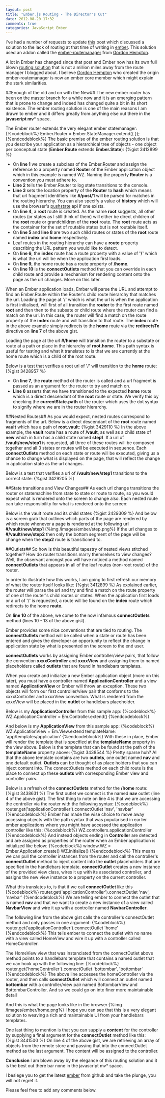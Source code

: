 ```yaml
---
layout: post
title: "Ember.js Routing - The Director's Cut"
date: 2012-08-20 17:32
comments: true
categories: JavaScript Ember
---
```

I've had a number of requests to update <a href="http://www.thesoftwaresimpleton.com/blog/2012/04/22/ember-js-routemanager/" target="_blank">this</a> post which discussed a solution to the lack of routing at that time of writing in <a href="http://emberjs.com/">ember</a>.  This solution used an addon called the <a href="https://github.com/ghempton/ember-routemanager" target="_blank">ember-routemanager</a> from <a href="https://twitter.com/ghempton" target="_blank">Gordon Hempton</a>.    

A lot in Ember has changed since that post and Ember now has its own full blown <a href="http://emberjs.com/guides/outlets/#toc_the-router" target="_blank">routing solution</a> that is not a million miles away from the route manager I blogged about.  I believe <a href="https://twitter.com/ghempton" target="_blank">Gordon Hempton</a> who created the origin ember-routemanager is now an ember core member which might explain the stark similarities.  

##Enough of the old and on with the New##
The new ember router has been on the <a href="" target="_blank">master</a> branch for a while now and it is an emerging pattern that is prone to change and indeed has changed quite a bit in its short existence.  The ember routing solution is one of the main reasons I am drawn to ember and it differs greatly from anything else out there in the **javascript mv*** space.

The Ember router extends the very elegant ember statemanager:
{%codeblock%}
Ember.Router = Ember.StateManager.extend({
});
{%endcodeblock%}
The basic premise of the ember routing solution is that you describe your application as a hierarchical tree of objects - one object per conceptual state (**Ember.Route** extends **Ember.State**): 
{%gist 3412899 %}

- On **line 1** we create a subclass of the Ember.Router and assign the reference to a property named **Router** of the Ember application object which in this example is named WZ.  Naming the property **Router** is a convention you must adhere to. 
- **Line 2** tells the Ember.Router to log state transitions to the console.
- **Line 3** sets the location property of the **Router** to **hash** which means that url fragment identifiers like **#/post/1** will be parsed for matches in the routing hierarchy.  You can also specify a value of **history** which will use the browser's <a href="http://badassjs.com/post/840846392/location-hash-is-dead-long-live-html5-pushstate" target="_blank">pushstate</a> api if one exists.
- On **line 4**, a **root** route is created. As the name **root** suggests, all other routes (or states as I still think of them) will either be direct children of the **root** route or grandchildren of the **root** route. The **root** route acts as the container for the set of routable states but is not routable itself.
- On **line 5** and **line 8** are two such child routes or states of the **root** route named **index** and **home** respectively.  
- Leaf routes in the routing hierarchy can have a **route** property describing the URL pattern you would like to detect.  
- On **line 6**, the **index** route has a route property with a value of <b>'/'</b> which is what the url will be when the application first loads.
- On **line 9**, the home route has a route property of **/home**.
- On **line 10** is the **connectOutlets** method that you can override in each child route and provide a mechanism for rendering content onto the page as the url changes.  More on this later.

When an Ember application loads, Ember will parse the URL and attempt to find an Ember.Route within the Router's child route hierarchy that matches the url.   Loading the page at '/' which is what the url is when the application is first initialised, will first of all transition the **router** to the first route named **root** and then then to the subsate or child route where the router can find a match on the url.  In this case, the router will find a match on the route property of the **index** route and will transition to that route.  The **index** route in the above example simply redirects to the **home** route via the **redirectsTo** directive on **line 7** of the above gist.

Loading the page at the url **#/home** will transition the router to a substate or route at a path or place in the hierarchy of **root.home**.  This path syntax is useful for testing and what it translates to is that we are currently at the home route which is a child of the root route.  

Below is a test that verifies a root url of '/' will transition to the **home** route:
{%gist 3428957 %}
- On **line 7**, the **route** method of the router is called and a url fragment is passed as an argument for the router to try and match on.
-  **Line 8** asserts that we have transitioned to the expected **home** route which is a direct descendant of the **root** route or state.  We verify this by checking the **currentState.path** of the router which uses the dot syntax to signify where we are in the router hierarchy.

##Nested Routes##
As you would expect, nested routes correspond to fragments of the url.  Below is a direct descendant of the **root** route named **vault** which has a path of **root.vault**:
{%gist 3429110 %}
In the above example, the **vault** route has a route of **/vault**, as well as a child state of **new** which in turn has a child state named **step1**.  If a url of **/vault/new/step1** is requested, all three of these routes will be composed together and all 3 states or routes will be executed in sequence.  Each **connectOutlets** method on each state or route will be executed, giving us a chance to change what is displayed on the page, that will reflect the change in application state as the url changes.

Below is a test that verifies a url of **/vault/new/step1** transitions to the correct state:
{%gist 3429205 %}

##State transitions and View Changes##
As each url change transitions the router or statemachine from state to state or route to route, so you would expect what is rendered onto the screen to change also.  Each nested route can take responsibility for what is rendered onto the screen:

Below is the vault route and its child states
{%gist 3429309 %}
And below is a screen grab that outlines which parts of the page are rendered by which route whenever a page is rendered at the following url **#/vault/new/step1**
{%img /images/ember/step.png%}
If the url changes to **#/vault/new/step2** then only the bottom segment of the page will be change when the **step2** route is transitioned to.

##Outlets##
So how is this beautiful tapestry of nested views stitched together?  How do router transitions marry themselves to view changes?  Well, the observant amongst you will have noticed a method named **connectOutlets** that appears in all of the leaf routes (non-root route) of the router.

In order to illustrate how this works, I am going to first refresh our memory of what the router itself looks like:
{%gist 3412899 %}
As explained earlier, the router will parse the url and try and find a match on the route property of one of the router's child routes or states.  When the application first loads or a url of '/' is requested, a route will be found on the **index** route which redirects to the home **route**.

On **line 10** of the above, we come to the now infamous **connectOutlets** method (lines 10 - 13 of the above gist).

Ember provides some nice conventions that are tied to routing.  The **connectOutlets** method will be called when a state or route has been entered and gives the developer an opportunity to reflect the change in application state by what is presented on the screen to the end user.  

**connectOutlets** works by assigning Ember controller/view pairs, that follow the convention **xxxxController** and **xxxxView** and assigning them to named placeholders called **outlets** that are found in handlebars templates.

When you create and initialize a new Ember application object (more on this later), you must have a controller named **ApplicationController** and a view named **ApplicationView** or Ember will throw an exception.  These two objects will form our first controller/view pair that conforms to the xxxxController and xxxxView convention.  What is rendered from the xxxxView will be placed in the **outlet** or handlebars placeholder. 

Below is my **ApplicationController** from this sample app:
{%codeblock%}
WZ.ApplicationController = Em.Controller.extend()
{%endcodeblock%}

And below is my **ApplicationView** from this sample app:
{%codeblock%}
WZ.ApplicationView = Em.View.extend
  templateName: 'app/templates/application'
{%endcodeblock%}
With these in place, Ember will render the template that is specified at the **templateName** property in the view above.  Below is the template that can be found at the path of the **templateName** property above:
{%gist 3438544 %}
Pretty sparse huh?  All that the above template contains are two **outlets**, one outlet named **nav** and one default outlet.  **Outlets** can be thought of as place holders that you can inject content into.  The connectOutlets method on each child route is the place to connect up these **outlets** with corresponding Ember view and controller pairs.

Below is a refresh of the **connectOutlets** method for the **/home** route:
{%gist 3438631 %}
The first outlet we connect is the named **nav** outlet (line 4 of the above gist).  The first thing to note on line 4 is that we are accessing the controller via the router with the following syntax:
{%codeblock%}
router.get('applicationController').connectOutlet 'nav', 'navbar'
{%endcodeblock%}
Ember has made the wise choice to move away accessing objects with the path syntax that was popularised in earlier ember applications where you might have accessed the application controller like this:
{%codeblock%}
WZ.controllers.applicationController
{%endcodeblock%}
And instead objects ending in **Controller** are detected and are assigned as properties of the router when an Ember application is initialized like below:
{%codeblock%}
window.WZ = Ember.Application.create()
WZ.initialize()
{%endcodeblock%}
This means we can pull the controller instances from the router and call the controller's **connectOutlet** method to inject content into the **outlet** placeholders that are specified in the handlebars template.  **connectOutlet** creates a new instance of the provided view class, wires it up with its associated controller, and assigns the new view instance to a property on the current controller.  

What this translates to, is that if we call **connectOutlet** like this
{%codeblock%}
router.get('applicationController').connectOutlet 'nav', 'navbar'
{%endcodeblock%}
We are telling ember to connect the outlet that is named **nav** and that we want to create a new instance of a view called **NavbarView** and wire it up with a controller named **NavbarController**.

The following line from the above gist calls the controller's connectOutlet method and only passes in one argument:
{%codeblock%}
router.get('applicationController').connectOutlet 'home'
{%endcodeblock%}
This tells ember to connect the outlet with no name with a view called HomeView and wire it up with a controller called HomeController.

The HomeView view that was instanciated from the connectOutlet above method points to a handlebars template that contains  a named outlet that we can hook up with the following line:
{%codeblock%}
router.get('homeController').connectOutlet 'bottombar', 'bottombar'
{%endcodeblock%}
The above line accesses the homeController via the router, and then calls **connectOutlet** which will connect an outlet named **bottombar** with a controller/view pair named BottombarView and BottombarController.  And so we could go on into finer more maintainable detail

And this is what the page looks like in the browser
{%img /images/ember/home.png%}
I hope you can see that this is a very elegant solution to weaving a rich and maintainable UI from your handlebars templates.

One last thing to mention is that you can supply a **content** for the controller by supplying a final argument for the **connectOutlet** method like this:
{%gist 3441500 %}
On line 4 of the above gist, we are retrieving an array of objects from the remote store and passing that into the connectOutlet method as the last argument.  The content will be assigned to the controller.

**Conclusion**
I am blown away by the elegance of this routing solution and it is the best out there bar none in the javascript mv* space.

I besiege you to get the latest <a href="https://github.com/emberjs/ember.js/" target="_blank">ember</a> from github and take the plunge, you will not regret it.

Please feel free to add any comments below.